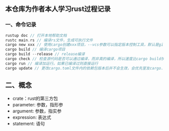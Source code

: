 ﻿## 本仓库为作者本人学习rust过程记录

### 一、命令记录

```rust
rustup doc // 打开本地帮助文档
rustc main.rs // 编译rs文件，生成可执行文件
cargo new xxx // 使用cargo创建xxx项目，--vcs参数可以指定版本控制工具，默认是git。--vcs none表示不使用版本控制工具
cargo build // 编译cargo项目
cargo build --release // release编译
cargo check // 检查源代码是否可以通过编译，而非真的编译，所以速度比cargo build快很多
cargo run // 编译加运行。如果已编译过则直接运行
cargo update // 更改cargo.toml文件内的依赖包版本后并不会生效，会优先室友cargo.lock内的版本，此命令会重新生成cargo.lock
```
## 二、概念
* crate：rust的第三方包
* parameter: 参数，指形参
* argument: 参数，指实参
* expression: 表达式
* statement: 语句